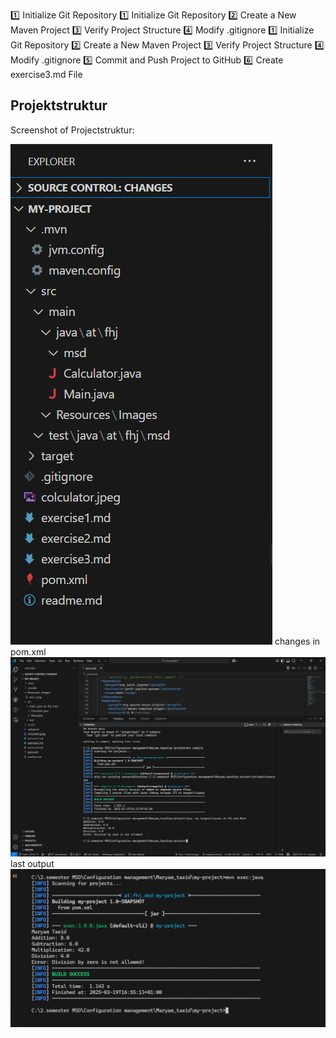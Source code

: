 1️⃣ Initialize Git Repository
1️⃣ Initialize Git Repository
2️⃣ Create a New Maven Project
3️⃣ Verify Project Structure
4️⃣ Modify .gitignore
1️⃣ Initialize Git Repository
2️⃣ Create a New Maven Project
3️⃣ Verify Project Structure
4️⃣ Modify .gitignore
5️⃣ Commit and Push Project to GitHub
6️⃣ Create exercise3.md File
## Projektstruktur
Screenshot of  Projectstruktur:

![Projectstruktur](Resources/Images/ex3_1.png)
changes in pom.xml
![Build Success](resources/images/ex3_2.png)
last output
![Program Output](resources/images/ex3_3.png)


